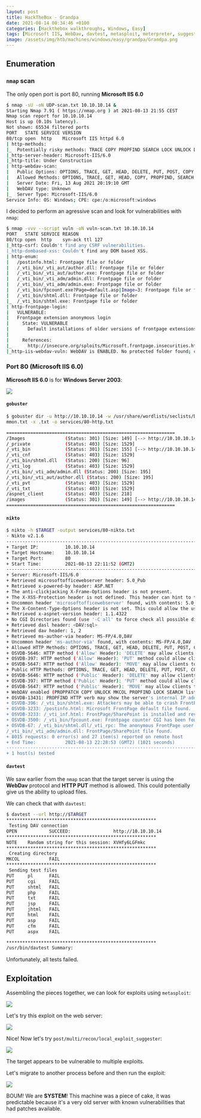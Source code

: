 ```yaml
---
layout: post
title: HackTheBox - Grandpa
date: 2021-08-14 00:34:46 +0100
categories: [Hackthebox walkthroughs, Windows, Easy]
tags: [Microsoft IIS, WebDav, davtest, metasploit, meterpreter, suggester, MS14-070, htb-windows-easy, writeup, oscp-prep]
image: /assets/img/htb/machines/windows/easy/grandpa/Grandpa.png
---
```


## Enumeration

### `nmap` scan

The only open port is port 80, running **Microsoft IIS 6.0**

```bash
$ nmap -sU -oN UDP-scan.txt 10.10.10.14 &
Starting Nmap 7.91 ( https://nmap.org ) at 2021-08-13 21:55 CEST
Nmap scan report for 10.10.10.14
Host is up (0.10s latency).
Not shown: 65534 filtered ports
PORT   STATE SERVICE VERSION
80/tcp open  http    Microsoft IIS httpd 6.0
| http-methods: 
|_  Potentially risky methods: TRACE COPY PROPFIND SEARCH LOCK UNLOCK DELETE PUT MOVE MKCOL PROPPATCH
|_http-server-header: Microsoft-IIS/6.0
|_http-title: Under Construction
| http-webdav-scan: 
|   Public Options: OPTIONS, TRACE, GET, HEAD, DELETE, PUT, POST, COPY, MOVE, MKCOL, PROPFIND, PROPPATCH, LOCK, UNLOCK, SEARCH
|   Allowed Methods: OPTIONS, TRACE, GET, HEAD, COPY, PROPFIND, SEARCH, LOCK, UNLOCK
|   Server Date: Fri, 13 Aug 2021 20:19:10 GMT
|   WebDAV type: Unknown
|_  Server Type: Microsoft-IIS/6.0
Service Info: OS: Windows; CPE: cpe:/o:microsoft:windows
```

I decided to perform an agressive scan and look for vulnerabilities with `nmap`:

```bash
$ nmap -vvv --script vuln -oN vuln-scan.txt 10.10.10.14
PORT   STATE SERVICE REASON
80/tcp open  http    syn-ack ttl 127
|_http-csrf: Couldn't find any CSRF vulnerabilities.
|_http-dombased-xss: Couldn't find any DOM based XSS.
| http-enum: 
|   /postinfo.html: Frontpage file or folder
|   /_vti_bin/_vti_aut/author.dll: Frontpage file or folder
|   /_vti_bin/_vti_aut/author.exe: Frontpage file or folder
|   /_vti_bin/_vti_adm/admin.dll: Frontpage file or folder
|   /_vti_bin/_vti_adm/admin.exe: Frontpage file or folder
|   /_vti_bin/fpcount.exe?Page=default.asp|Image=3: Frontpage file or folder
|   /_vti_bin/shtml.dll: Frontpage file or folder
|_  /_vti_bin/shtml.exe: Frontpage file or folder
| http-frontpage-login: 
|   VULNERABLE:
|   Frontpage extension anonymous login
|     State: VULNERABLE
|       Default installations of older versions of frontpage extensions allow anonymous logins which can lead to server compromise.
|       
|     References:
|_      http://insecure.org/sploits/Microsoft.frontpage.insecurities.html
|_http-iis-webdav-vuln: WebDAV is ENABLED. No protected folder found; check not run. If you know a protected folder, add --script-args=webdavfolder=<path>
```

### Port 80 (Microsoft IIS 6.0)

**Microsoft IIS 6.0** is for **Windows Server 2003**:

![](/assets/img/htb/machines/windows/easy/grandpa/IIS_Versions.png)

#### `gobuster`

```bash
$ gobuster dir -u http://10.10.10.14 -w /usr/share/wordlists/seclists/Discovery/Web-Content/co
mmon.txt -x .txt -o services/80-http.txt

===============================================================
/Images               (Status: 301) [Size: 149] [--> http://10.10.10.14/Images/]
/_private             (Status: 403) [Size: 1529]
/_vti_bin             (Status: 301) [Size: 155] [--> http://10.10.10.14/%5Fvti%5Fbin/]
/_vti_cnf             (Status: 403) [Size: 1529]
/_vti_bin/shtml.dll   (Status: 200) [Size: 96]
/_vti_log             (Status: 403) [Size: 1529]
/_vti_bin/_vti_adm/admin.dll (Status: 200) [Size: 195]
/_vti_bin/_vti_aut/author.dll (Status: 200) [Size: 195]
/_vti_pvt             (Status: 403) [Size: 1529]
/_vti_txt             (Status: 403) [Size: 1529]
/aspnet_client        (Status: 403) [Size: 218]
/images               (Status: 301) [Size: 149] [--> http://10.10.10.14/images/]
===============================================================
```

#### `nikto`

```bash
$ nikto -h $TARGET -output services/80-nikto.txt
- Nikto v2.1.6
---------------------------------------------------------------------------
+ Target IP:          10.10.10.14
+ Target Hostname:    10.10.10.14
+ Target Port:        80
+ Start Time:         2021-08-13 22:11:52 (GMT2)
---------------------------------------------------------------------------
+ Server: Microsoft-IIS/6.0
+ Retrieved microsoftofficewebserver header: 5.0_Pub
+ Retrieved x-powered-by header: ASP.NET
+ The anti-clickjacking X-Frame-Options header is not present.
+ The X-XSS-Protection header is not defined. This header can hint to the user agent to protect against some forms of XSS
+ Uncommon header 'microsoftofficewebserver' found, with contents: 5.0_Pub
+ The X-Content-Type-Options header is not set. This could allow the user agent to render the content of the site in a different fashion to the MIME type
+ Retrieved x-aspnet-version header: 1.1.4322
+ No CGI Directories found (use '-C all' to force check all possible dirs)
+ Retrieved dasl header: <DAV:sql>
+ Retrieved dav header: 1, 2
+ Retrieved ms-author-via header: MS-FP/4.0,DAV
+ Uncommon header 'ms-author-via' found, with contents: MS-FP/4.0,DAV
+ Allowed HTTP Methods: OPTIONS, TRACE, GET, HEAD, DELETE, PUT, POST, COPY, MOVE, MKCOL, PROPFIND, PROPPATCH, LOCK, UNLOCK, SEARCH 
+ OSVDB-5646: HTTP method ('Allow' Header): 'DELETE' may allow clients to remove files on the web server.
+ OSVDB-397: HTTP method ('Allow' Header): 'PUT' method could allow clients to save files on the web server.
+ OSVDB-5647: HTTP method ('Allow' Header): 'MOVE' may allow clients to change file locations on the web server.
+ Public HTTP Methods: OPTIONS, TRACE, GET, HEAD, DELETE, PUT, POST, COPY, MOVE, MKCOL, PROPFIND, PROPPATCH, LOCK, UNLOCK, SEARCH 
+ OSVDB-5646: HTTP method ('Public' Header): 'DELETE' may allow clients to remove files on the web server.
+ OSVDB-397: HTTP method ('Public' Header): 'PUT' method could allow clients to save files on the web server.
+ OSVDB-5647: HTTP method ('Public' Header): 'MOVE' may allow clients to change file locations on the web server.
+ WebDAV enabled (PROPPATCH COPY UNLOCK MKCOL PROPFIND LOCK SEARCH listed as allowed)
+ OSVDB-13431: PROPFIND HTTP verb may show the server's internal IP address: http://10.10.10.14/
+ OSVDB-396: /_vti_bin/shtml.exe: Attackers may be able to crash FrontPage by requesting a DOS device, like shtml.exe/aux.htm -- a DoS was not attempted.
+ OSVDB-3233: /postinfo.html: Microsoft FrontPage default file found.
+ OSVDB-3233: /_vti_inf.html: FrontPage/SharePoint is installed and reveals its version number (check HTML source for more information).
+ OSVDB-3500: /_vti_bin/fpcount.exe: Frontpage counter CGI has been found. FP Server version 97 allows remote users to execute arbitrary system commands, though a vulnerability in this version could not be confirmed. http://cve.mitre.org/cgi-bin/cvename.cgi?name=CVE-1999-1376. http://www.securityfocus.com/bid/2252.
+ OSVDB-67: /_vti_bin/shtml.dll/_vti_rpc: The anonymous FrontPage user is revealed through a crafted POST.
/_vti_bin/_vti_adm/admin.dll: FrontPage/SharePoint file found.
+ 8015 requests: 0 error(s) and 27 item(s) reported on remote host
+ End Time:           2021-08-13 22:28:53 (GMT2) (1021 seconds)
---------------------------------------------------------------------------
+ 1 host(s) tested
```

#### `davtest`

We saw earlier from the `nmap` scan that the target server is using the **WebDav** protocol and **HTTP PUT** method is allowed. This could potentially give us the ability to upload files.

We can check that with `davtest`:

```bash
$ davtest --url http://$TARGET
********************************************************
 Testing DAV connection
OPEN            SUCCEED:                http://10.10.10.14
********************************************************
NOTE    Random string for this session: XVHfy6LGFmkc
********************************************************
 Creating directory
MKCOL           FAIL
********************************************************
 Sending test files
PUT     pl      FAIL
PUT     cgi     FAIL
PUT     shtml   FAIL
PUT     php     FAIL
PUT     txt     FAIL
PUT     jsp     FAIL
PUT     jhtml   FAIL
PUT     html    FAIL
PUT     asp     FAIL
PUT     cfm     FAIL
PUT     aspx    FAIL

********************************************************
/usr/bin/davtest Summary:
```

Unfortunately, all tests failed.

## Exploitation

Assembling the pieces together, we can look for exploits using `metasploit`:

![](/assets/img/htb/machines/windows/easy/grandpa/msf.png)

Let's try this exploit on the web server:

![](/assets/img/htb/machines/windows/easy/grandpa/meterpreter.png)

Nice! Now let's try `post/multi/recon/local_exploit_suggester`:

![](/assets/img/htb/machines/windows/easy/grandpa/suggester.png)

The target appears to be vulnerable to multiple exploits.

Let's migrate to another process before and then run the exploit:

![](/assets/img/htb/machines/windows/easy/grandpa/SYSTEM.png)

BOUM! We are **SYSTEM**! This machine was a piece of cake, it was predictable because it's a very old server with known vulnerabilities that had patches available.

